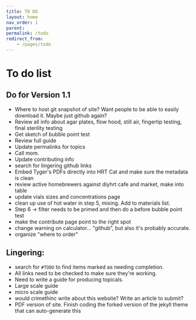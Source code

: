 ```yaml
---
title: TO DO
layout: home
nav_order: 1
parent: 
permalink: /todo
redirect_from:
    - /pages/todo
---
```


# To do list 

## Do for Version 1.1

* Where to host git snapshot of site? Want people to be able to easily download it. Maybe just github again? 
* Review all info about agar plates, flow hood, still air, fingertip testing, final sterility testing
* Get sketch of bubble point test
* Review full guide
* Update permalinks for topics
* Call mom. 
* Update contributing info
* search for lingering github links
* Embed Tyger's PDFs directly into HRT Cat and make sure the metadata is clean
* review active homebrewers against diyhrt cafe and market, make into table
* update vials sizes and concentrations page
* clean up use of hot water in step 5, mixing. Add to materials list. 
* Step 6 -> filter needs to be primed and then do a before bubble point test
* make the contribute page point to the right spot
* change warning on calculator... "github", but also it's probably accurate.
* organize "where  to order"


## Lingering:

* search for `#TODO` to find items marked as needing completion. 
* All links need to be checked to make sure they're working. 
* Need to write a guide for producing topicals.
* Large scale guide
* micro scale guide
* would crimethinc write about this website? Write an article to submit?
* PDF version of site. Finish coding the forked version of the jekyll theme that can auto-generate this